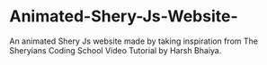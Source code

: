 # Animated-Shery-Js-Website-
An animated Shery Js website made by taking inspiration from The Sheryians Coding School Video Tutorial by Harsh Bhaiya.
